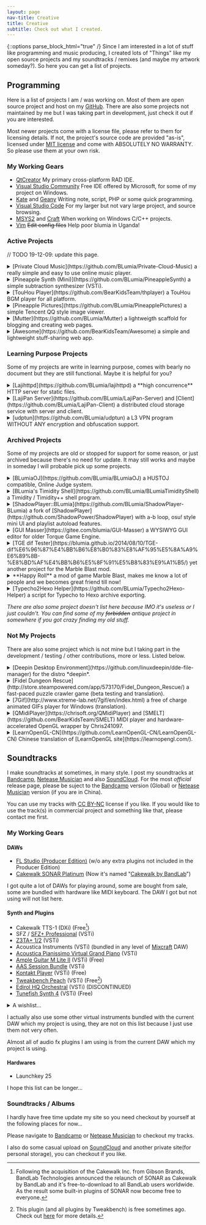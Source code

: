 ```yaml
---
layout: page
nav-title: Creative
title: Creative
subtitle: Check out what I created.
---
```

{::options parse_block_html="true" /}
Since I am interested in a lot of stuff like programming and music producing, I created lots of "Things" like my open source projects and my soundtracks / remixes (and maybe my artwork someday?). So here you can get a list of projects.

## Programming

Here is a list of projects I am / was working on. Most of them are open source project and host on my [GitHub](https://github.com/BLumia/). There are also some projects not maintained by me but I was taking part in development, just check it out if you are interested.

Most newer projects come with a license file, please refer to them for licensing details. If not, the project's source code are provided "as-is", licensed under [MIT license](https://opensource.org/licenses/MIT) and come with ABSOLUTELY NO WARRANTY. So please use them at your own risk. 

### My Working Gears

 - [QtCreator](https://www.qt.io/download-open-source/) My primary cross-platform RAD IDE.
 - [Visual Studio Community](https://www.visualstudio.com/vs/community/) Free IDE offered by Microsoft, for some of my project on Windows.
 - [Kate](https://kate-editor.org/get-it/) and [Geany](https://www.geany.org/) Writing note, script, PHP or some quick programming.
 - [Visual Studio Code](https://code.visualstudio.com/) For my larger but not vary large project, and source browsing.
 - [MSYS2](https://www.msys2.org/) and [Craft](https://community.kde.org/Craft) When working on Windows C/C++ projects.
 - [Vim](http://www.vim.org/) ~~Edit config files~~ Help poor blumia in Uganda!

### Active Projects

// TODO 19-12-09: update this page.

<details>
<summary markdown="span">[Private Cloud Music](https://github.com/BLumia/Private-Cloud-Music) a really simple and easy to use online music player.</summary>

Private Cloud Music, short for PCM. It's a really simple and easy to use online music player, designed for quick private music hosting and sharing.

The project contains a single PHP script to provide the PCM API (Actually there is also a [Go version](https://github.com/BLumia/CloudMusicGo)) and all you need to do is upload it and your music files.

[Jxpxxzj](https://github.com/jxpxxzj) also did a react version of PCM front-end, [check it out here](https://github.com/BearKidsTeam/private-music-react).

I also wrote an [Android client](https://github.com/BLumia/PCM-Droid) for support offline listening and multi-server switching, but since I'm new to android, that android app is just.. emm.. doesn't works like what I want.
</details>
<details>
<summary markdown="span">[Pineapple Synth (Mini)](https://github.com/BLumia/PineappleSynth) a simple subtraction synthesizer (VSTi).</summary>

This is a simple subtraction synthesizer, delivered as VSTi plugin for DAWs like Cakewalk SONAR, FL Studio and etc.

Since it's just a simple synthesizer, and the project need a redesign [for some reason](https://github.com/BLumia/PineappleSynth/issues/2). Future development may comes with another new repo(omit the "mini" word from the project name). But I don't have enough time to working on this, maybe someday..
</details>
<details>
<summary markdown="span">[TouHou Player](https://github.com/BearKidsTeam/thplayer) a TouHou BGM player for all platform.</summary>

Co-op project with [Chris241097](https://github.com/chirs241097) .

This is a TouHou BGM player for all platform, with directly support for Linux, tested under my laptop (running Arch linux and Windows 10) and chris' laptop (running Gentoo).

Thanks to [thpacth/thtk](https://github.com/thpatch/thtk/), this player support all majer version (>=th07) of TouHou game. And it's possible to run under Mac but I can't test it since I never have a Mac computer.
</details>
<details>
<summary markdown="span">[Pineapple Pictures](https://github.com/BLumia/PineapplePictures) a simple Tencent QQ style image viewer.</summary>

This is a very casual project for my personal use, and it just works under both Windows and [Archlinux](https://aur.archlinux.org/packages/pineapple-pictures-git/).

The reason of this project is just because the default image viewer under Windows cannot play gif animation and the UWP version of the new image viewer start so slow and it's too fat for me. Then when this project become usable, I found it also works fine under my Arch KDE desktop and feel it way more comfortable than using Gwenview.

Since this project is not for people other than me at all, I still list it here in case someone may like it.
</details>
<details>
<summary markdown="span">[Mutter](https://github.com/BLumia/Mutter) a lightweigth scaffold for blogging and creating web pages.</summary>

Mutter is a lightweight scaffold for blogging and creating web pages. It's free and open source, and it works on any hosts which provides a PHP enviroment like LAMP, WAMP, LNMP, etc.

Mutter is created for this site which you are visiting, and designed to be portable(so no composer, no extra plugin installation required) and hackable(means if you want to use it, you need to edit the source code to fit your need).
</details>
<details>
<summary markdown="span">[Awesome](https://github.com/BearKidsTeam/Awesome) a simple and lightweight stuff-sharing web app. </summary>

Awesome is a simple and lightweight stuff-sharing web app write in django.

The original purpose is create a site for easily stuff sharing, but it's still complex than I've ever thought. Maybe you can treat this as a half-archived project.
</details>

### Learning Purpose Projects

Some of my projects are write in learning purpose, comes with bearly no document but they are still functional. Maybe it is helpful for you?

<details>
<summary markdown="span">[Lajihttpd](https://github.com/BLumia/lajihttpd) a **high concurrence** HTTP server for static files.</summary>

This project's goal is write a **high concurrence** HTTP server for static files. Refer to the repo's README file for more details.
</details>
<details>
<summary markdown="span">[LajiPan Server](https://github.com/BLumia/LajiPan-Server) and [Client](https://github.com/BLumia/LajiPan-Client) a distributed cloud storage service with server and client.</summary>

This is a distributed cloud storage service (like dropbox, BaiduPCS, etc) with server and client. Server using a [GFS-like](https://en.wikipedia.org/wiki/Google_File_System) approach to implement a distributed file system, using [Moduo](https://github.com/chenshuo/muduo) for request handling. Client built with Qt.

Nearly no document(we got a [slide](https://blumia.github.io/LajiPan-Server/), but I don't think it's useful for you) and usage for this repo. I also almost forget how to use it. Dig into the source code if you really like.
</details>
<details>
<summary markdown="span">[udptun](https://github.com/BLumia/udptun) a L3 VPN program WITHOUT ANY encryption and obfuscation support.</summary>

This is actually a L3 Virtual Private Network program WITHOUT ANY encryption and obfuscation support.

There is a blog post(Chinese) for this repo. [See here](https://www.cnblogs.com/blumia/p/Make-a-simple-udp-tunnel-program.html).
</details>

### Archived Projects

Some of my projects are old or stopped for support for some reason, or just archived because there's no need for update. It may still works and maybe in someday I will probable pick up some projects.

<details>
<summary markdown="span">[BLumiaOJ](https://github.com/BLumia/BLumiaOJ) a HUSTOJ compatible, Online Judge system.</summary>

This is a HUSTOJ compatible, Online Judge system's front-end.

Actually I was planning to write a judge core to make it become a fully functional Online Judge system, but for now I think it's not necessary to reinvent the wheel. So please use HUSTOJ's judge core or write your own, refer to the repo and check out the README file for more details.
</details>
<details>
<summary markdown="span">[BLumia's Timidity Shell](https://github.com/BLumia/BLumiaTimidityShell) a Timidity / Timidity++ shell program.</summary>

This is a Timidity / Timidity++ shell program. A simple GUI program for midi playback and batch midi->wav convert with timidity. The project started at about 4 years ago, quite old. I recently fixed some bug for my friend who want to use it, but since the codebase is ugly for now, I'm not going to continue develop this program.

If you are looking for a MIDI player with soundfont support, checkout [Chris241097/QMidiPlayer](https://github.com/chirs241097/QMidiPlayer), whick can run on both Linux and Windows.
</details>
<details>
<summary markdown="span">[ShadowPlayer::BLumia](https://github.com/BLumia/ShadowPlayer-BLumia) a fork of [ShadowPlayer](https://github.com/ShadowPower/ShadowPlayer) with a-b loop, osu! style mini UI and playlist autoload features.</summary>

It's a fork of [ShadowPlayer](https://github.com/ShadowPower/ShadowPlayer) by [ShadowPower](https://github.com/ShadowPower). With a-b loop, osu! style mini UI and playlist autoload features.

At that time I upload ShadowPlayer to GitHub, I didn't know how to use git, so I uploaded some compiled stuff inside the repo. Just ignore them is okay, I am a little bit lazy to do a clean up.

Fan fact: It is an archived project, but I am still using it under Windows till now! Maybe I am the only user since ShadowPower doesn't even use his version..
</details>
<details>
<summary markdown="span">[GUI Masser](https://gitee.com/blumia/GUI-Masser) a WYSIWYG GUI editor for older Torque Game Engine.</summary>

This is a WYSIWYG GUI editor for older Torque Game Engine(now it called Torque3D, I'm not going to link it here since GUI Masser may won't work with the new engine). The main purpose is write a GUI editor for the game Marble Blast to make modding easily. I and some of my friends were creating a mod named Happy Roll at that time.
</details>
<details>
<summary markdown="span">[TGE dif Tester](https://blumia.github.io/2014/08/10/TGE-dif%E6%96%87%E4%BB%B6%E8%B0%83%E8%AF%95%E5%8A%A9%E6%89%8B-%E8%BD%AF%E4%BB%B6%E5%8F%91%E5%B8%83%E9%A1%B5/) yet another project for the Marble Blast mod.</summary>

Yet another project for the Marble Blast mod. Source code... may upload someday.
</details>
<details>
<summary markdown="span">**Happy Roll** a mod of game Marble Blast, makes me know a lot of people and we becomes great friend till now!</summary>

A mod of the game Marble Blast.

For copyright reason I can't upload the game file here since it contains the original game's binary. And it ended with beta version with severial new gameplay modes, awesome levels and soundtracks.

We may release some of the content somedays, but not now. Also, if we comes up with a really great idea for making marble rolling game, this project may be picked up somedays, and comes with a brand new game, not a mod(to avoid copyright issue).

Thanks by the mod creating and another game Ballance, I knows a lot of people and we becomes great friend till now! In someway to say it changed my life!
</details>
<details>
<summary markdown="span">[Typecho2Hexo Helper](https://github.com/BLumia/Typecho2Hexo-Helper) a script for Typecho to Hexo archive exporting.</summary>

This is a helper script for people who wants to move his archives from Typecho to Hexo. I list this repo here because it's still very useful if you want to do that.

This script will save your archives with YAML [Front-matter](https://hexo.io/docs/front-matter.html) for hexo or other blogging engine like [Jekyll](https://jekyllrb.com/) or [Mutter](https://github.com/BLumia/Mutter)!
</details>

*There are also some project doesn't list here because IMO it's useless or I just couldn't. You can find some of my ~~forbidden~~ antique project in somewhere if you got crazy finding my old stuff.*

### Not My Projects

There are also some project which is not mine but I taking part in the development / testing / other contributions, more or less. Listed below.

<details>
<summary markdown="span">[Deepin Desktop Environment](https://github.com/linuxdeepin/dde-file-manager) for the distro *deepin*.</summary>

Deepin Desktop Environment, or DDE, is a linux desktop enviroment mainly designed for the distro [Deepin](https://distrowatch.com/table.php?distribution=deepin) (be aware, this linked to the distrowatch site) but also available under Archlinux, Fedora, Gentoo and other linux distro. I used to take part in maintain DDE componments include DTK and some DDE apps like Deepin File Manager.

Actually I **was** an fulltime employee in Wuhan Deepin Technology Co.,Ltd. , and that's what I did mainly works on. I also managed to review and help merge some community patches from GitHub, but due to some internal reason, not all community patches can get merged into the main codebase...
</details>

<details>
<summary markdown="span">[Fidel Dungeon Rescue](http://store.steampowered.com/app/573170/Fidel_Dungeon_Rescue/) a fast-paced puzzle crawler game (beta testing and translation).</summary>

Fidel Dungeon Rescue is a fast-paced puzzle crawler game. I helped do beta testing and zh-CN translation.
</details>
<details>
<summary markdown="span">[7Gif](http://www.xtreme-lab.net/7gif/en/index.html) a free of charge animated GIFs player for Windows (translation).</summary>

7Gif is a free of charge, features filled, easy to use and multilanguage animated GIFs player for Windows. I helped do beta testing and zh-CN translation.
</details>
<details>
<summary markdown="span">[QMidiPlayer](https://chrisoft.org/QMidiPlayer) and [SMELT](https://github.com/BearKidsTeam/SMELT) MIDI player and hardware-accelerated OpenGL wrapper by Chris241097.</summary>

These project created by Chris241097 is quite awesome, ~~I did taking part in but just really a little work, few lines of code~~ (no longer true since my crappy code get removed during updates, but I'll still leave this project here since it's very good, and-). I write these project into this because I hope I can contribute to the project in upcoming future.
</details>
<details>
<summary markdown="span">[LearnOpenGL-CN](https://github.com/LearnOpenGL-CN/LearnOpenGL-CN) Chinese translation of [LearnOpenGL site](https://learnopengl.com/).</summary>

Chinese translation of [LearnOpenGL site](https://learnopengl.com/)

Since I am learning OpenGL before, I read the tutorial from here, and found some translation issue. To help more other people with better translation, I did join the translation group and do fix mistakes when I got free time.
</details>
 
## Soundtracks

I make soundtracks at sometimes, in many style. I post my soundtracks at [Bandcamp](https://blumia.bandcamp.com/), [Netease Musician](https://music.163.com/artist/album?id=12194546) and also [SoundCloud](https://soundcloud.com/blumia/tracks). For the most *official* release page, please be suject to the [Bandcamp](https://blumia.bandcamp.com/) version (Global) or [Netease Musician](https://music.163.com/artist/album?id=12194546) version (if you are in China).

You can use my tracks with [CC BY-NC](https://creativecommons.org/licenses/by-nc/3.0/) license if you like. If you would like to use the track(s) in commercial project and something like that, please contact me first.

### My Working Gears

#### DAWs

 - [FL Studio (Producer Edition)](https://www.image-line.com/flstudio/) (w/o any extra plugins not included in the Producer Edition)
 - [Cakewalk SONAR Platinum](http://www.cakewalk.com/Products/SONAR) (Now it's named "[Cakewalk by BandLab](https://cakewalk.bandlab.com/)")

I got quite a lot of DAWs for playing around, some are bought from sale, some are bundled with hardware like MIDI keyboard. The DAW I got but not using will not list here.
 
#### Synth and Plugins

 - Cakewalk TTS-1 (DXi) (Free[^1])
 - SFZ / [SFZ+ Professional](https://www.cakewalk.com/Products/sfz) (VSTi)
 - [Z3TA+ 1/2](https://www.cakewalk.com/products/z3ta/) (VSTi)
 - Acoustica Instruments (VSTi) (bundled in any level of [Mixcraft](https://www.acoustica.com/mixcrafths/) DAW)
 - [Acoustica Pianissimo Virtual Grand Piano](https://www.acoustica.com/pianissimo/) (VSTi)
 - [Ample Guitar M Lite II](http://www.amplesound.net/cn/pro-pd.asp?id=7) (VSTi) (Free)
 - [AAS Session Bundle](https://www.applied-acoustics.com/session-bundle/) (VSTi)
 - [Kontakt Player](https://www.native-instruments.com/en/products/komplete/samplers/kontakt-6-player/) (VSTi) (Free)
 - [Tweakbench Peach](https://www.tweakbench.com/vst-plugins/peach) (VSTi) (Free[^2])
 - [Edirol HQ Orchestral](https://www.roland.com/global/products/hq_orchestral/) (VSTi) (DISCONTINUED)
 - [Tunefish Synth 4](https://www.tunefish-synth.com/) (VSTi) (Free)

<details>
<summary markdown="span">A wishlist...</summary>
 - [KORG Collection 2 - M1](https://korg.shop/korg-collection-m1.html) (VSTi) (Known lowest price at $39.99)
 - [True Piano](http://www.truepianos.com/) (VSTi)
 - [Strum GS-2](https://www.applied-acoustics.com/strum-gs-2/) (VSTi)
 - [Roland Sound Canvas VA](https://www.roland.com/global/products/sound_canvas_va/) (VSTi)
</details>

I actually also use some other virtual instruments bundled with the current DAW which my project is using, they are not on this list because I just use them not very often.

Almost all of audio fx plugins I am using is from the current DAW which my project is using.

#### Hardwares

 - Launchkey 25

I hope this list can be longer...

### Soundtracks / Albums

I hardly have free time update my site so you need checkout by yourself at the following places for now...

Please navigate to [Bandcamp](https://blumia.bandcamp.com/) or [Netease Musician](https://music.163.com/artist/album?id=12194546) to checkout my tracks.

I also do some casual upload on [SoundCloud](https://soundcloud.com/blumia/tracks) and another private site(for personal storage), you can checkout if you like.

[^1]: Following the acquisition of the Cakewalk Inc. from Gibson Brands, BandLab Technologies announced the relaunch of SONAR as Cakewalk by BandLab and it's free-to-download to all BandLab users worldwide. As the result some built-in plugins of SONAR now become free to everyone.
[^2]: This plugin (and all plugins by Tweakbench) is free sometimes ago. Check out [here](https://web.archive.org/web/20170804143220/http://www.tweakbench.com:80/archives) for more details.
